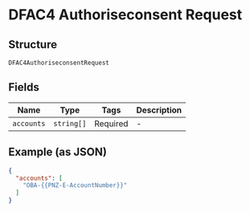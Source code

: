 
# DFAC4 Authoriseconsent Request

## Structure

`DFAC4AuthoriseconsentRequest`

## Fields

| Name | Type | Tags | Description |
|  --- | --- | --- | --- |
| `accounts` | `string[]` | Required | - |

## Example (as JSON)

```json
{
  "accounts": [
    "OBA-{{PNZ-E-AccountNumber}}"
  ]
}
```

